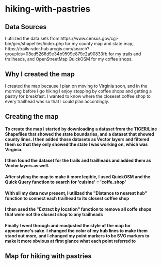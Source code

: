 # hiking-with-pastries

<h2>Data Sources</h2>
I utilized the data sets from
  https://www.census.gov/cgi-bin/geo/shapefiles/index.php for my county map and state map,
  https://trails-vdcr.hub.arcgis.com/search?groupIds=08ed5266d9e34b9599e879c2a90833fb for my trails and trailheads, and 
  OpenStreetMap QuickOSM for my coffee shops.

<h2>Why I created the map</h2>
I created the map because I plan on moving to Virginia soon, and in the morning before I go hiking I enjoy stopping by coffee shops and getting a pastry for breakfast. I wanted to know where the closeset coffee shop to every trailhead was so that I could plan accordingly.

<h2>Creating the map</h2>
<h4>To create the map I started by downloading a dataset from the TIGER/Line Shapefiles that showed the state boundaries, and a dataset that showed county lines. I then added those datasets as Vector layers and filtered them so that they only showed the state I was working on, which was Virginia.</h4> 
<h4>I then found the dataset for the trails and trailheads and added them as Vector layers as well.</h4>
<h4>After styling the map to make it more legible, I used QuickOSM and the Quick Query function to search for 'cuisine' = 'coffe_shop'</h4>
<h4>With all my data now present, I utilized the "Distance to nearest hub" function to connect each trailhead to its closest coffee shop</h4>
<h4>I then used the "Extract by location" function to remove all coffe shops that were not the closest shop to any trailheads</h4>
<h4>Finally I went through and readjusted the style of the map for appearence's sake. I changed the color of my hub lines to make them stand out more, and I changed my point markers to be SVG markers to make it more obvious at first glance what each point referred to</h4>

<h2>Map for hiking with pastries</h2>
